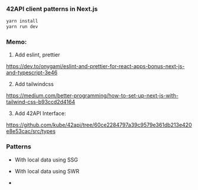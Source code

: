 ### 42API client patterns in Next.js

```bash
yarn install
yarn run dev
```

### Memo:

1. Add eslint, prettier

https://dev.to/onygami/eslint-and-prettier-for-react-apps-bonus-next-js-and-typescript-3e46

2. Add tailwindcss

https://medium.com/better-programming/how-to-set-up-next-js-with-tailwind-css-b93ccd2d4164

3. Add 42API Interface:

https://github.com/kube/42api/tree/60ce2284797a39c9579e361db213e420e8e53cac/src/types

### Patterns

- With local data using SSG

- With local data using SWR

-
